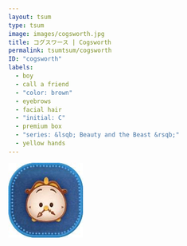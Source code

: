 ```yaml
---
layout: tsum
type: tsum
image: images/cogsworth.jpg
title: コグスワース | Cogsworth
permalink: tsumtsum/cogsworth
ID: "cogsworth"
labels:
  - boy
  - call a friend
  - "color: brown"
  - eyebrows
  - facial hair
  - "initial: C"
  - premium box
  - "series: &lsqb; Beauty and the Beast &rsqb;"
  - yellow hands
---
```

<img class="ui image" src="../images/cogsworth.jpg">
